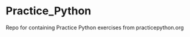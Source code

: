 Practice_Python
==============

Repo for containing Practice Python exercises from practicepython.org
